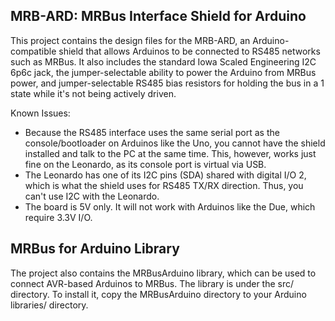 MRB-ARD: MRBus Interface Shield for Arduino
--------------------------------

This project contains the design files for the MRB-ARD, an Arduino-compatible shield 
that allows Arduinos to be connected to RS485 networks such as MRBus.  It also includes
the standard Iowa Scaled Engineering I2C 6p6c jack, the jumper-selectable ability to 
power the Arduino from MRBus power, and jumper-selectable RS485 bias resistors for holding
the bus in a 1 state while it's not being actively driven.

Known Issues:
* Because the RS485 interface uses the same serial port as the console/bootloader on Arduinos like the Uno, you cannot have the shield installed and talk to the PC at the same time.  This, however, works just fine on the Leonardo, as its console port is virtual via USB.
* The Leonardo has one of its I2C pins (SDA) shared with digital I/O 2, which is what the shield uses for RS485 TX/RX direction.  Thus, you can't use I2C with the Leonardo.
* The board is 5V only.  It will not work with Arduinos like the Due, which require 3.3V I/O.

MRBus for Arduino Library
--------------------------------

The project also contains the MRBusArduino library, which can be used to connect AVR-based Arduinos to MRBus.  The library is
under the src/ directory.  To install it, copy the MRBusArduino directory to your Arduino libraries/ directory.

